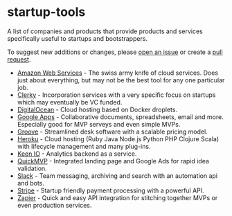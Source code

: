 # startup-tools
A list of companies and products that provide products and services specifically useful to startups and bootstrappers.

To suggest new additions or changes, please [open an issue](https://github.com/BrightCanopy/startup-tools/issues) or create a [pull request](https://github.com/BrightCanopy/startup-tools/compare). 

 - [Amazon Web Services](https://aws.amazon.com) - The swiss army knife of cloud services. Does just about everything, but may not be the best tool for any one particular job.
 - [Clerky](https://wwww.clerky.com/) - Incorporation services with a very specific focus on startups which may eventually be VC funded.
 - [DigitalOcean](https://wwwdigitalocean.com) - Cloud hosting based on Docker droplets.
 - [Google Apps](https://www.google.com/work/apps/business) - Collaborative documents, spreadsheets, email and more. Especially good for MVP serveys and even simple MVPs.
 - [Groove](https://www.groovehq.com/) - Streamlined desk software with a scalable pricing model.
 - [Heroku](https://www.heroku.com) - Cloud hosting (Ruby  Java  Node.js  Python  PHP Clojure  Scala) with lifecycle management and many plug-ins.
 - [Keen IO](https://keen.io/) - Analytics backend as a service.
 - [QuickMVP](https://quickmvp.com) - Integrated landing page and Google Ads for rapid idea validation.
 - [Slack](https://slack.com) - Team messaging, archiving and search with an automation api and bots.
 - [Stripe](https://stripe.com/) - Startup friendly payment processing with a powerful API.
 - [Zapier](https://zapier.com/) - Quick and easy API integration for stitching together MVPs or even production services.

